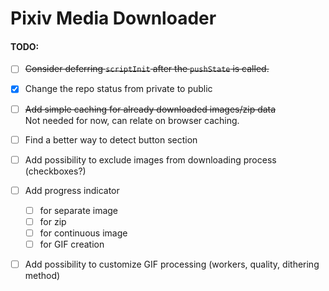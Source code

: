 # Pixiv Media Downloader
#### TODO:
- [ ] ~~Consider deferring `scriptInit` after the `pushState` is called.~~
- [x] Change the repo status from private to public
- [ ] ~~Add simple caching for already downloaded images/zip data~~\
    Not needed for now, can relate on browser caching.
- [ ] Find a better way to detect button section
- [ ] Add possibility to exclude images from downloading process (checkboxes?)
- [ ] Add progress indicator
    - [ ] for separate image
    - [ ] for zip
    - [ ] for continuous image
    - [ ] for GIF creation
- [ ] Add possibility to customize GIF processing (workers, quality, dithering method)


